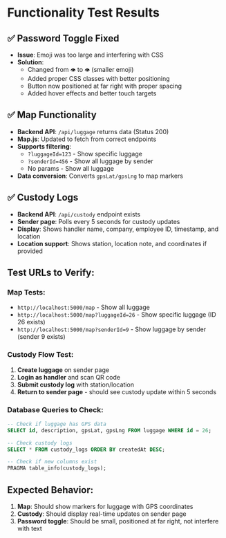 # Functionality Test Results

## ✅ Password Toggle Fixed
- **Issue**: Emoji was too large and interfering with CSS
- **Solution**: 
  - Changed from `👁️` to `👁` (smaller emoji)
  - Added proper CSS classes with better positioning
  - Button now positioned at far right with proper spacing
  - Added hover effects and better touch targets

## ✅ Map Functionality
- **Backend API**: `/api/luggage` returns data (Status 200)
- **Map.js**: Updated to fetch from correct endpoints
- **Supports filtering**: 
  - `?luggageId=123` - Show specific luggage
  - `?senderId=456` - Show all luggage by sender
  - No params - Show all luggage
- **Data conversion**: Converts `gpsLat/gpsLng` to map markers

## ✅ Custody Logs
- **Backend API**: `/api/custody` endpoint exists
- **Sender page**: Polls every 5 seconds for custody updates
- **Display**: Shows handler name, company, employee ID, timestamp, and location
- **Location support**: Shows station, location note, and coordinates if provided

## Test URLs to Verify:

### Map Tests:
- `http://localhost:5000/map` - Show all luggage
- `http://localhost:5000/map?luggageId=26` - Show specific luggage (ID 26 exists)
- `http://localhost:5000/map?senderId=9` - Show luggage by sender (sender 9 exists)

### Custody Flow Test:
1. **Create luggage** on sender page
2. **Login as handler** and scan QR code
3. **Submit custody log** with station/location
4. **Return to sender page** - should see custody update within 5 seconds

### Database Queries to Check:
```sql
-- Check if luggage has GPS data
SELECT id, description, gpsLat, gpsLng FROM luggage WHERE id = 26;

-- Check custody logs
SELECT * FROM custody_logs ORDER BY createdAt DESC;

-- Check if new columns exist
PRAGMA table_info(custody_logs);
```

## Expected Behavior:
1. **Map**: Should show markers for luggage with GPS coordinates
2. **Custody**: Should display real-time updates on sender page
3. **Password toggle**: Should be small, positioned at far right, not interfere with text



